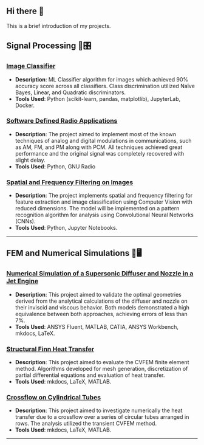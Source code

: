 ## Hi there 👋

This is a brief introduction of my projects.
<!--
**luso-torres/luso-torres** is a ✨ _special_ ✨ repository because its `README.md` (this file) appears on your GitHub profile.

Here are some ideas to get you started:

- 🔭 I’m currently working on ...
- 🌱 I’m currently learning ...
- 👯 I’m looking to collaborate on ...
- 🤔 I’m looking for help with ...
- 💬 Ask me about ...
- 📫 How to reach me: ...
- 😄 Pronouns: ...
- ⚡ Fun fact: ...
-->

<!--`## Personal and Academic Projects`-->
## Signal Processing 📡🎛️
### [Image Classifier](https://github.com/luso-torres/imageProcessing)
- **Description**: ML Classifier algorithm for images which achieved 90% accuracy score across all classifiers. Class discrimination utilized Naïve Bayes, Linear, and Quadratic discriminators.
- **Tools Used**: Python (scikit-learn, pandas, matplotlib), JupyterLab, Docker.

### [Software Defined Radio Applications](https://github.com/luso-torres/GNU_Radio)
- **Description**: The project aimed to implement most of the known techniques of analog and digital modulations in communications, such as AM, FM, and PM along with PCM. All techniques achieved great performance and the original signal was completely recovered with slight delay.
- **Tools Used**: Python, GNU Radio


### [Spatial and Frequency Filtering on Images](https://github.com/luso-torres/spatial-frequency-filtering)
- **Description**: The project implements spatial and frequency filtering for feature extraction and image classification using Computer Vision with reduced dimensions. The model will be implemented on a pattern recognition algorithm for analysis using Convolutional Neural Networks (CNNs).
- **Tools Used**: Python, Jupyter Notebooks.

---
## FEM and Numerical Simulations 📐🖥️
### [Numerical Simulation of a Supersonic Diffuser and Nozzle in a Jet Engine](https://github.com/luso-torres/supersonic-flow)
- **Description**: This project aimed to validate the optimal geometries derived from the analytical calculations of the diffuser and nozzle on their inviscid and viscous behavior. Both models demonstrated a high equivalence between both approaches, achieving errors of less than 7%.
- **Tools Used**: ANSYS Fluent, MATLAB, CATIA, ANSYS Workbench, mkdocs, LaTeX.


### [Structural Finn Heat Transfer](https://github.com/luso-torres/HeatTransfer)
- **Description**: This project aimed to evaluate the CVFEM finite element method. Algorithms developed for mesh generation, discretization of partial differential equations and evaluation of heat transfer.
- **Tools Used**: mkdocs, LaTeX, MATLAB.


### [Crossflow on Cylindrical Tubes](https://github.com/luso-torres/HeatConvection)
- **Description**: This project aimed to investigate numerically the heat transfer due to a crossflow over a series of circular tubes arranged in rows. The analysis utilized the transient CVFEM method.
- **Tools Used**: mkdocs, LaTeX, MATLAB.

---


